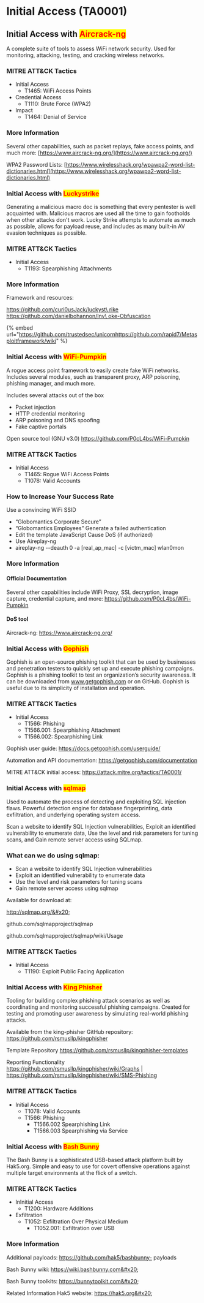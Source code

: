 # Initial Access (TA0001)

## Initial Access with <mark style="color:red;">Aircrack-ng</mark>

A complete suite of tools to assess WiFi network security. Used for monitoring, attacking, testing, and cracking wireless networks.

### MITRE ATT\&CK Tactics

* Initial Access
  * T1465: WiFi Access Points
* Credential Access
  * T1110: Brute Force (WPA2)
* Impact
  * T1464: Denial of Service

### More Information

Several other capabilities, such as packet replays, fake access points, and much more: [https://www.aircrack-ng.org/](https://www.aircrack-ng.org/)

WPA2 Password Lists: [https://www.wirelesshack.org/wpawpa2-word-list-dictionaries.html](https://www.wirelesshack.org/wpawpa2-word-list-dictionaries.html)



### Initial Access with <mark style="color:red;">Luckystrike</mark>

Generating a malicious macro doc is something that every pentester is well acquainted with. Malicious macros are used all the time to gain footholds when other attacks don't work. Lucky Strike attempts to automate as much as possible, allows for payload reuse, and includes as many built-in AV evasion techniques as possible.

### MITRE ATT\&CK Tactics

* Initial Access
  * T1193: Spearphishing Attachments

### More Information

Framework and resources:&#x20;

[https://github.com/curi0usJack/luckyst\
rike\
https://github.com/danielbohannon/Inv\
oke-Obfuscation](https://github.com/curi0usJack/luckystrikehttps://github.com/danielbohannon/Invoke-Obfuscation)

{% embed url="https://github.com/trustedsec/unicornhttps://github.com/rapid7/Metasploitframework/wiki" %}



### Initial Access with <mark style="color:red;">WiFi-Pumpkin</mark>

A rogue access point framework to easily create fake WiFi networks. Includes several modules, such as transparent proxy, ARP poisoning, phishing manager, and much more.

Includes several attacks out of the box

* Packet injection
* HTTP credential monitoring
* ARP poisoning and DNS spoofing
* Fake captive portals

Open source tool (GNU v3.0) https://github.com/P0cL4bs/WiFi-Pumpkin

### MITRE ATT\&CK Tactics

* Initial Access
  * T1465: Rogue WiFi Access Points
  * T1078: Valid Accounts

### How to Increase Your Success Rate

Use a convincing WiFi SSID

* “Globomantics Corporate Secure”
* “Globomantics Employees” Generate a failed authentication
* Edit the template JavaScript Cause DoS (if authorized)
* Use Aireplay-ng
* aireplay-ng --deauth 0 -a \[real\_ap\_mac] -c \[victm\_mac] wlan0mon

### More Information

#### Official Documentation&#x20;

Several other capabilities include WiFi Proxy, SSL decryption, image capture, credential capture, and more: https://github.com/P0cL4bs/WiFi-Pumpkin

#### DoS tool

Aircrack-ng: https://www.aircrack-ng.org/



### Initial Access with <mark style="color:red;">Gophish</mark>

Gophish is an open-source phishing toolkit that can be used by businesses and penetration testers to quickly set up and execute phishing campaigns. Gophish is a phishing toolkit to test an organization’s security awareness. It can be downloaded from www.getgophish.com or on GitHub. Gophish is useful due to its simplicity of installation and operation.

### MITRE ATT\&CK Tactics

* Initial Access
  * T1566: Phishing
  * T1566.001: Spearphishing Attachment
  * T1566.002: Spearphishing Link

Gophish user guide: https://docs.getgophish.com/userguide/

Automation and API documentation: https://getgophish.com/documentation

MITRE ATT\&CK initial access: https://attack.mitre.org/tactics/TA0001/



### Initial Access with <mark style="color:red;">sqlmap</mark>

Used to automate the process of detecting and exploiting SQL injection flaws. Powerful detection engine for database fingerprinting, data exfiltration, and underlying operating system access.

Scan a website to identify SQL Injection vulnerabilities, Exploit an identified vulnerability to enumerate data, Use the level and risk parameters for tuning scans, and Gain remote server access using SQLmap.

### What can we do using sqlmap:

* Scan a website to identify SQL Injection vulnerabilities&#x20;
* Exploit an identified vulnerability to enumerate data&#x20;
* Use the level and risk parameters for tuning scans&#x20;
* Gain remote server access using sqlmap

Available for download at:

&#x20;http://sqlmap.org/&#x20;

github.com/sqlmapproject/sqlmap

github.com/sqlmapproject/sqlmap/wiki/Usage

### MITRE ATT\&CK Tactics

* Initial Access
  * T1190: Exploit Public Facing Application



### Initial Access with <mark style="color:red;">King Phisher</mark>

Tooling for building complex phishing attack scenarios as well as coordinating and monitoring successful phishing campaigns. Created for testing and promoting user awareness by simulating real-world phishing attacks.

Available from the king-phisher GitHub repository: https://github.com/rsmusllp/kingphisher

Template Repository https://github.com/rsmusllp/kingphisher-templates

Reporting Functionality https://github.com/rsmusllp/kingphisher/wiki/Graphs | https://github.com/rsmusllp/kingphisher/wiki/SMS-Phishing

### MITRE ATT\&CK Tactics

* Initial Access
  * T1078: Valid Accounts
  * T1566: Phishing
    * T1566.002 Spearphishing Link
    * T1566.003 Spearphishing via Service



### Initial Access with <mark style="color:red;">Bash Bunny</mark>

The Bash Bunny is a sophisticated USB-based attack platform built by Hak5.org. Simple and easy to use for covert offensive operations against multiple target environments at the flick of a switch.

### MITRE ATT\&CK Tactics

* InInitial Access
  * T1200: Hardware Additions
* Exfiltration
  * T1052: Exfiltration Over Physical Medium
    * T1052.001: Exfiltration over USB

### More Information

Additional payloads: https://github.com/hak5/bashbunny- payloads&#x20;

Bash Bunny wiki: https://wiki.bashbunny.com&#x20;

Bash Bunny toolkits: https://bunnytoolkit.com&#x20;

Related Information Hak5 website: https://hak5.org&#x20;

